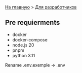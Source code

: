 [На главную](../README.md) > [Для разработчиков](./../for-developers.md)

## Pre requierments

- docker
- docker-compose
- node.js 20
- pnpm
- python 3.11

Rename .env.exemple -> .env
